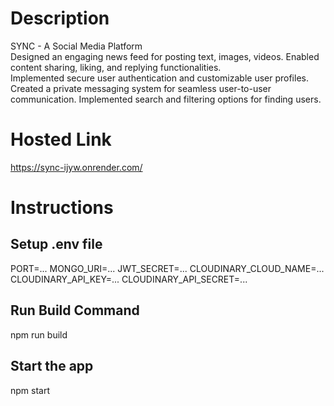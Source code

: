 # Description
SYNC - A Social Media Platform  
Designed an engaging news feed for posting text, images, videos. Enabled content sharing, liking, and replying functionalities.  
Implemented secure user authentication and customizable user profiles.  
Created a private messaging system for seamless user-to-user communication.
Implemented search and filtering options for finding users.  

# Hosted Link  
https://sync-ijyw.onrender.com/  

# Instructions

## Setup .env file
PORT=...
MONGO_URI=...
JWT_SECRET=...
CLOUDINARY_CLOUD_NAME=...
CLOUDINARY_API_KEY=...
CLOUDINARY_API_SECRET=...

## Run Build Command
npm run build

## Start the app
npm start

